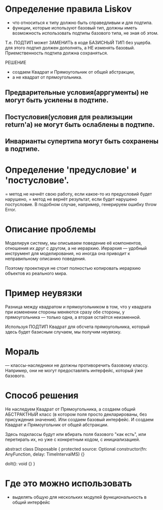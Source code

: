 # Определение правила Liskov
- что относиться к типу должно быть справедливым и для подтипа.
- функции, которые используют базовый тип, должны иметь возможность использовать подтипы базового типа, не зная об этом.

Т.е. ПОДТИП может ЗАМЕНИТЬ в коде БАЗИСНЫЙ ТИП без ущерба.
для этого подтип должен дополнять, а НЕ изменять базовый.
Приемственность подтипа должна сохраняться.

РЕШЕНИЕ
- создаем Квадрат и Прямоугольник от общей абстракции,
- а не квадрат от прямоугольника.

## Предварительные условия(арргументы) не могут быть усилены в подтипе.
## Постусловия(условия для реализыции return'a) не могут быть ослаблены в подтипе.
## Инварианты супертипа могут быть сохранены в подтипе.


# Определение 'предусловие' и 'постусловие'.
= метод не начнёт свою работу, если какое-то из предусловий будет нарушено,
= метод не вернёт результат, если будет нарушено постусловие. 
В подобном случае, например, генерируем ошибку throw Error.




#  Описание проблемы
Моделируя систему, мы описываем поведение её компонентов, отношения их друг с другом, 
а не иерархию. 
Иерархия — удобный инструмент для моделирования, 
но иногда она приводит к неправильному описанию поведения.

Поэтому проектируя не стоит полностью копировать иерархию объектов из реального мира.


# Пример неувязки
Разница между квадратом и прямоугольником в том, 
что у квадрата при изменении стороны меняются сразу обе стороны, 
у прямоугольника — только одна, а вторая остаётся неизменной.

Используя ПОДТИП Квадрат для обсчета прямоугольника, который здесь будет базисным случаем,
мы получим неувязку.


# Мораль
— классы-наследники не должны противоречить базовому классу. 
Например, они не могут предоставлять интерфейс, который ýже базового.


# Способ решения
Не наследуем Квадрат от Прямоугольника,
а создаем общий АБСТРАКТНЫЙ класс (в котором поля просто декларированы, без присуждения значения).
Или создаем базовый интерфейс.
И создаем Квадрат и Прямоугольник от общей абстракции.

Здесь подклассы будут или вбирать поля базового "как есть",
или перетирать их, но уже с конкретным кодом, с инициализацией.

abstract class Disposable {
  protected source: Optional<number>
  constructor(fn: AnyFunction, delay: TimeIntervalMS) {}

  doIt(): void {}
}


# Где это можно использовать
- выделять общую для нескольких модулей функциональность в общий интерфейс




